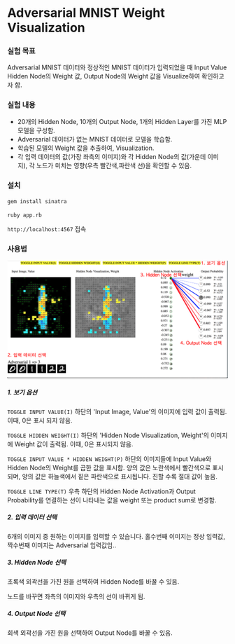 # Adversarial MNIST Weight Visualization

### 실험 목표
Adversarial MNIST 데이터와 정상적인 MNIST 데이터가 입력되었을 때 Input Value Hidden Node의 Weight 값, Output Node의 Weight 값을 Visualize하여 확인하고자 함.

### 실험 내용
- 20개의 Hidden Node, 10개의 Output Node, 1개의 Hidden Layer를 가진 MLP 모델을 구성함.
- Adversarial 데이터가 없는 MNIST 데이터로 모델을 학습함.
- 학습된 모델의 Weight 값을 추출하여, Visualization.
- 각 입력 데이터의 값(가장 좌측의 이미지)와 각 Hidden Node의 값(가운데 이미지), 각 노드가 미치는 영향(우측 빨간색,파란색 선)을 확인할 수 있음.

### 설치
`gem install sinatra`

`ruby app.rb`

`http://localhost:4567` 접속

### 사용법
![예시 이미지](./image.png)

##### 1. 보기 옵션

`TOGGLE INPUT VALUE(I)` 하단의 'Input Image, Value'의 이미지에 입력 값이 출력됨. 이때, 0은 표시 되지 않음.

`TOGGLE HIDDEN WEIGHT(I)` 하단의 'Hidden Node Visualization, Weight'의 이미지에 Weight 값이 출력됨. 이때, 0은 표시되지 않음.
 
`TOGGLE INPUT VALUE * HIDDEN WEIGHT(P)` 하단의 이미지들에 Input Value와 Hidden Node의 Weight를 곱한 값을 표시함.
양의 값은 노란색에서 빨간색으로 표시되며, 양의 값은 하늘색에서 짙은 파란색으로 표시됩니다. 진할 수록 절대 값이 높음.

`TOGGLE LINE TYPE(T)` 우측 하단의 Hidden Node Activation과 Output Probability를 연결하는 선이 나타내는 값을 weight 또는 product sum로 변경함.

##### 2. 입력 데이터 선택
6개의 이미지 중 원하는 이미지를 입력할 수 있습니다. 홀수번째 이미지는 정상 입력값, 짝수번째 이미지는 Adversarial 입력값임..

##### 3. Hidden Node 선택
초록색 외곽선을 가진 원을 선택하여 Hidden Node를 바꿀 수 있음.

노드를 바꾸면 좌측의 이미지와 우측의 선이 바뀌게 됨.

##### 4. Output Node 선택
회색 외곽선을 가진 원을 선택하여 Output Node를 바꿀 수 있음.
